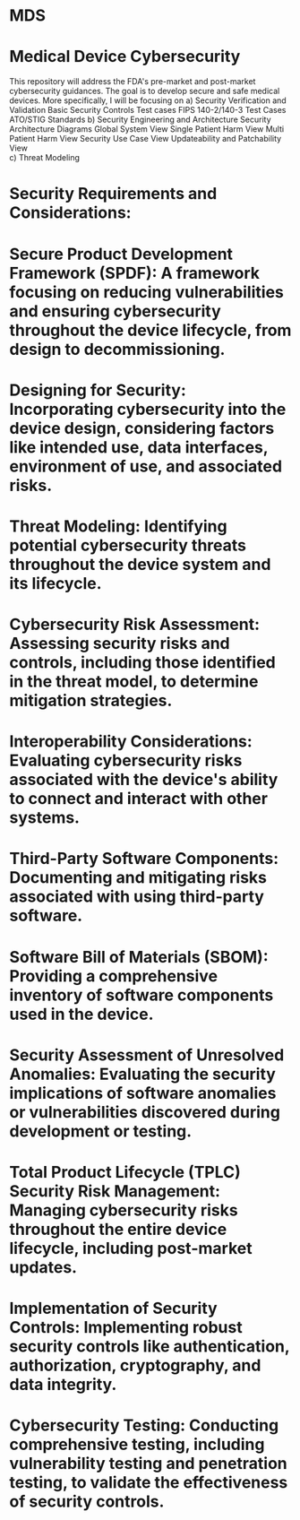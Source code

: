 # MDS
# Medical Device Cybersecurity
This repository will address the FDA's pre-market and post-market cybersecurity guidances. The goal is to develop secure and safe medical devices. More specifically, I will be focusing on 
a) Security Verification and Validation 
    Basic Security Controls  Test cases
    FIPS 140-2/140-3 Test Cases
    ATO/STIG Standards
b) Security Engineering and Architecture
    Security Architecture Diagrams
      Global System View
      Single Patient Harm View
      Multi Patient Harm View
      Security Use Case View
      Updateability and Patchability View   
c) Threat Modeling

# Security Requirements and Considerations: 
# Secure Product Development Framework (SPDF): A framework focusing on reducing vulnerabilities and ensuring cybersecurity throughout the device lifecycle, from design to decommissioning.
# Designing for Security: Incorporating cybersecurity into the device design, considering factors like intended use, data interfaces, environment of use, and associated risks.
# Threat Modeling: Identifying potential cybersecurity threats throughout the device system and its lifecycle.
# Cybersecurity Risk Assessment: Assessing security risks and controls, including those identified in the threat model, to determine mitigation strategies.
# Interoperability Considerations: Evaluating cybersecurity risks associated with the device's ability to connect and interact with other systems.
# Third-Party Software Components: Documenting and mitigating risks associated with using third-party software.
# Software Bill of Materials (SBOM): Providing a comprehensive inventory of software components used in the device.
# Security Assessment of Unresolved Anomalies: Evaluating the security implications of software anomalies or vulnerabilities discovered during development or testing.
# Total Product Lifecycle (TPLC) Security Risk Management: Managing cybersecurity risks throughout the entire device lifecycle, including post-market updates.
# Implementation of Security Controls: Implementing robust security controls like authentication, authorization, cryptography, and data integrity.
# Cybersecurity Testing: Conducting comprehensive testing, including vulnerability testing and penetration testing, to validate the effectiveness of security controls. 
